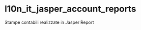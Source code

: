 l10n_it_jasper_account_reports
==============================

Stampe contabili realizzate in Jasper Report
